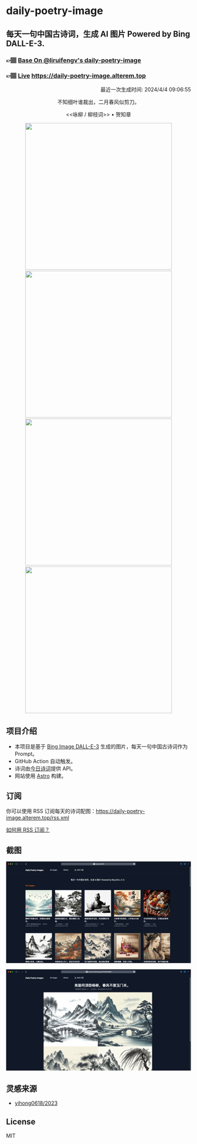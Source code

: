 
# daily-poetry-image

## 每天一句中国古诗词，生成 AI 图片 Powered by Bing DALL-E-3.

### 👉🏽 [Base On @liruifengv's daily-poetry-image](https://github.com/liruifengv/daily-poetry-image)

### 👉🏽 [Live](https://daily-poetry-image.alterem.top/) https://daily-poetry-image.alterem.top

<p align="right">
  最近一次生成时间: 2024/4/4 09:06:55
</p>
<p align="center">
不知细叶谁裁出，二月春风似剪刀。
</p>
<p align="center">
<<咏柳 / 柳枝词>> • 贺知章
</p>
<p align="center">
<img src="https://tse1.mm.bing.net/th/id/OIG3._ZWbDmkgIBW0ZpWwRGZr" height="400" width="400" />
<img src="https://tse2.mm.bing.net/th/id/OIG3.Zmg5kG6JEg1lSKU.M81n" height="400" width="400" />
<img src="https://tse1.mm.bing.net/th/id/OIG3.da3w2emnaSX2Fv0BpYs3" height="400" width="400" />
<img src="https://tse3.mm.bing.net/th/id/OIG3.VKNatKrwA3ImFiHBuMpm" height="400" width="400" />
</p>

## 项目介绍

-   本项目是基于 [Bing Image DALL-E-3](https://www.bing.com/images/create) 生成的图片，每天一句中国古诗词作为 Prompt。
-   GitHub Action 自动触发。
-   诗词由[今日诗词](https://www.jinrishici.com/)提供 API。
-   网站使用 [Astro](https://astro.build) 构建。

## 订阅

你可以使用 RSS 订阅每天的诗词配图：https://daily-poetry-image.alterem.top/rss.xml

[如何用 RSS 订阅？](https://zhuanlan.zhihu.com/p/55026716)

## 截图

![图片列表](./screenshots/Snipaste_2023-12-28_21-00-26.png)

![图片详情](./screenshots/Snipaste_2023-12-28_21-00-53.png)

## 灵感来源

-   [yihong0618/2023](https://github.com/yihong0618/2023)

## License

MIT
